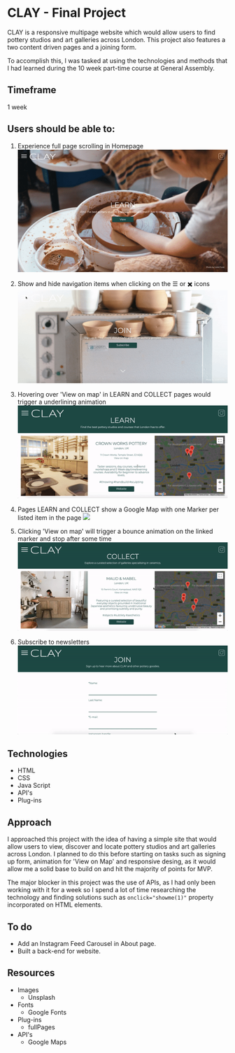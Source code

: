 # CLAY - Final Project

CLAY is a responsive multipage website which would allow users to find pottery studios and art galleries across London. This project also features a two content driven pages and a joining form.

To accomplish this, I was tasked at using the technologies and methods that I had learned during the 10 week part-time course at General Assembly.

## Timeframe

1 week 


## Users should be able to:
1. Experience full page scrolling in Homepage
![](readme-files/fullpage.gif)

1. Show and hide navigation items when clicking on the ☰ or ✖️ icons
![](readme-files/menu.gif)

1. Hovering over 'View on map' in LEARN and COLLECT pages would trigger a underlining animation 
![](readme-files/animation.gif)

1. Pages LEARN and COLLECT show a Google Map with one Marker per listed item in the page
![](readme-files/googlemarkers.gif)

1. Clicking 'View on map' will trigger a bounce animation on the linked marker and stop after some time
![](readme-files/markerbounce.gif)

1. Subscribe to newsletters
![](readme-files/form.gif)


## Technologies
* HTML
* CSS
* Java Script
* API's
* Plug-ins


## Approach 

I approached this project with the idea of having a simple site that would allow users to view, discover and locate pottery studios and art galleries across London. I planned to do this before starting on tasks such as signing up form, animation for 'View on Map' and responsive desing, as it would allow me a solid base to build on and hit the majority of points for MVP.

The major blocker in this project was the use of APIs, as I had only been working with it for a week so I spend a lot of time researching the technology and finding solutions such as `onclick="showme(1)"` property incorporated on HTML elements.

## To do

* Add an Instagram Feed Carousel in About page.
* Built a back-end for website.


## Resources
* Images
	* Unsplash
* Fonts
	* Google Fonts
* Plug-ins
	* fullPages
* API's
	* Google Maps 

